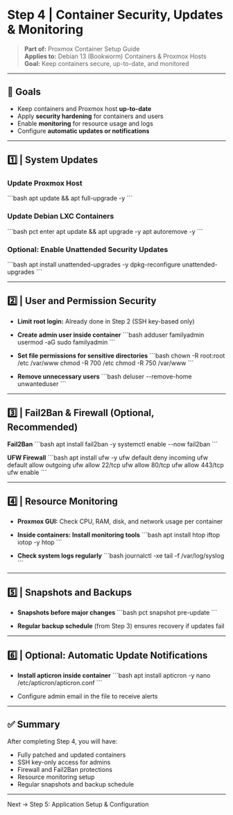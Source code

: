 # Step 4 | Container Security, Updates & Monitoring
> **Part of:** Proxmox Container Setup Guide  
> **Applies to:** Debian 13 (Bookworm) Containers & Proxmox Hosts  
> **Goal:** Keep containers secure, up-to-date, and monitored

---

## 📘 Goals

- Keep containers and Proxmox host **up-to-date**  
- Apply **security hardening** for containers and users  
- Enable **monitoring** for resource usage and logs  
- Configure **automatic updates or notifications**

---

## 1️⃣ | System Updates

### Update Proxmox Host
\```bash
apt update && apt full-upgrade -y
\```

### Update Debian LXC Containers
\```bash
pct enter <containerID>
apt update && apt upgrade -y
apt autoremove -y
\```

### Optional: Enable Unattended Security Updates
\```bash
apt install unattended-upgrades -y
dpkg-reconfigure unattended-upgrades
\```

---

## 2️⃣ | User and Permission Security

- **Limit root login:** Already done in Step 2 (SSH key-based only)

- **Create admin user inside container**
\```bash
adduser familyadmin
usermod -aG sudo familyadmin
\```

- **Set file permissions for sensitive directories**
\```bash
chown -R root:root /etc /var/www
chmod -R 700 /etc
chmod -R 750 /var/www
\```

- **Remove unnecessary users**
\```bash
deluser --remove-home unwanteduser
\```

---

## 3️⃣ | Fail2Ban & Firewall (Optional, Recommended)

**Fail2Ban**
\```bash
apt install fail2ban -y
systemctl enable --now fail2ban
\```

**UFW Firewall**
\```bash
apt install ufw -y
ufw default deny incoming
ufw default allow outgoing
ufw allow 22/tcp
ufw allow 80/tcp
ufw allow 443/tcp
ufw enable
\```

---

## 4️⃣ | Resource Monitoring

- **Proxmox GUI:** Check CPU, RAM, disk, and network usage per container

- **Inside containers: Install monitoring tools**
\```bash
apt install htop iftop iotop -y
htop
\```

- **Check system logs regularly**
\```bash
journalctl -xe
tail -f /var/log/syslog
\```

---

## 5️⃣ | Snapshots and Backups

- **Snapshots before major changes**
\```bash
pct snapshot <containerID> pre-update
\```

- **Regular backup schedule** (from Step 3) ensures recovery if updates fail

---

## 6️⃣ | Optional: Automatic Update Notifications

- **Install apticron inside container**
\```bash
apt install apticron -y
nano /etc/apticron/apticron.conf
\```

- Configure admin email in the file to receive alerts

---

## ✅ Summary

After completing Step 4, you will have:

- Fully patched and updated containers  
- SSH key-only access for admins  
- Firewall and Fail2Ban protections  
- Resource monitoring setup  
- Regular snapshots and backup schedule

---

Next → Step 5: Application Setup & Configuration
